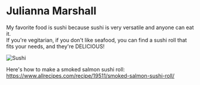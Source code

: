 # Julianna Marshall

My favorite food is sushi because sushi is very versatile and anyone can eat it. <br> If you're vegitarian, if you don't like seafood, you can find a sushi roll that fits your needs, and they're DELICIOUS!

![Sushi](from-marshall/sushi.jpg)

Here's how to make a smoked salmon sushi roll: <https://www.allrecipes.com/recipe/19511/smoked-salmon-sushi-roll/>
